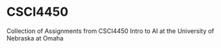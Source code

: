 # CSCI4450
Collection of Assignments from CSCI4450 Intro to AI at the University of Nebraska at Omaha
